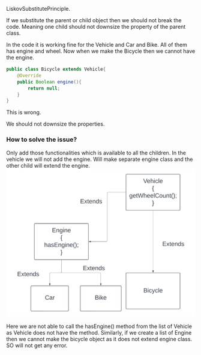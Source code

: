 LiskovSubstitutePrinciple.

If we substitute the parent or child object then we should not break the code.
Meaning one child should not downsize the property of the parent class.

In the code it is working fine for the Vehicle and Car and Bike. All of them has engine and wheel.
Now when we make the Bicycle then we cannot have the engine.
```java
public class Bicycle extends Vehicle{
    @Override
    public Boolean engine(){
        return null;
    }
}
```
This is wrong.


We should not downsize the properties.

### How to solve the issue?
Only add those functionalities which is available to all the children. In the vehicle we will not add the engine.
Will make separate engine class and the other child will extend the engine.
![img_1.png](LiskovSubstitutionPrinciple.png)


Here we are not able to call the hasEngine() method from the list of Vehicle as Vehicle does not have the method.
Similarly, if we create a list of Engine then we cannot make the bicycle object as it does not extend engine class.
SO will not get any error.
